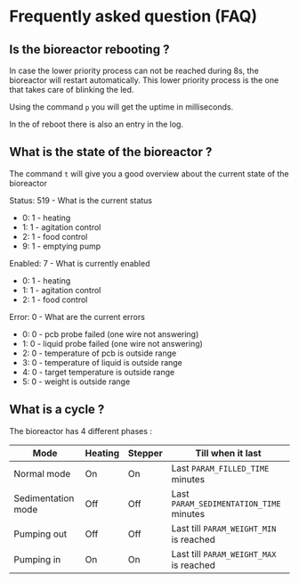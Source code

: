 Frequently asked question (FAQ)
===============================

Is the bioreactor rebooting ?
-----------------------------

In case the lower priority process can not be reached during 8s, the bioreactor will restart
automatically. This lower priority process is the one that takes care of blinking the
led.

Using the command `p` you will get the uptime in milliseconds.

In the of reboot there is also an entry in the log.

What is the state of the bioreactor ?
-------------------------------------

The command `t` will give you a good overview about the current state of the bioreactor

Status: 519 - What is the current status
- 0: 1 - heating
- 1: 1 - agitation control
- 2: 1 - food control
- 9: 1 - emptying pump

Enabled: 7 - What is currently enabled
- 0: 1 - heating
- 1: 1 - agitation control
- 2: 1 - food control

Error: 0 - What are the current errors
- 0: 0 - pcb probe failed (one wire not answering)
- 1: 0 - liquid probe failed (one wire not answering)
- 2: 0 - temperature of pcb is outside range
- 3: 0 - temperature of liquid is outside range
- 4: 0 - target temperature is outside range
- 5: 0 - weight is outside range

What is a cycle ?
-----------------

The bioreactor has 4 different phases :

Mode               | Heating | Stepper | Till when it last
-------------------|---------|---------|----------------------------------------
Normal mode        |   On    |   On    | Last `PARAM_FILLED_TIME` minutes
Sedimentation mode |   Off   |   Off   | Last `PARAM_SEDIMENTATION_TIME` minutes
Pumping out        |   Off   |   Off   | Last till `PARAM_WEIGHT_MIN` is reached
Pumping in         |   On    |   On    | Last till `PARAM_WEIGHT_MAX` is reached